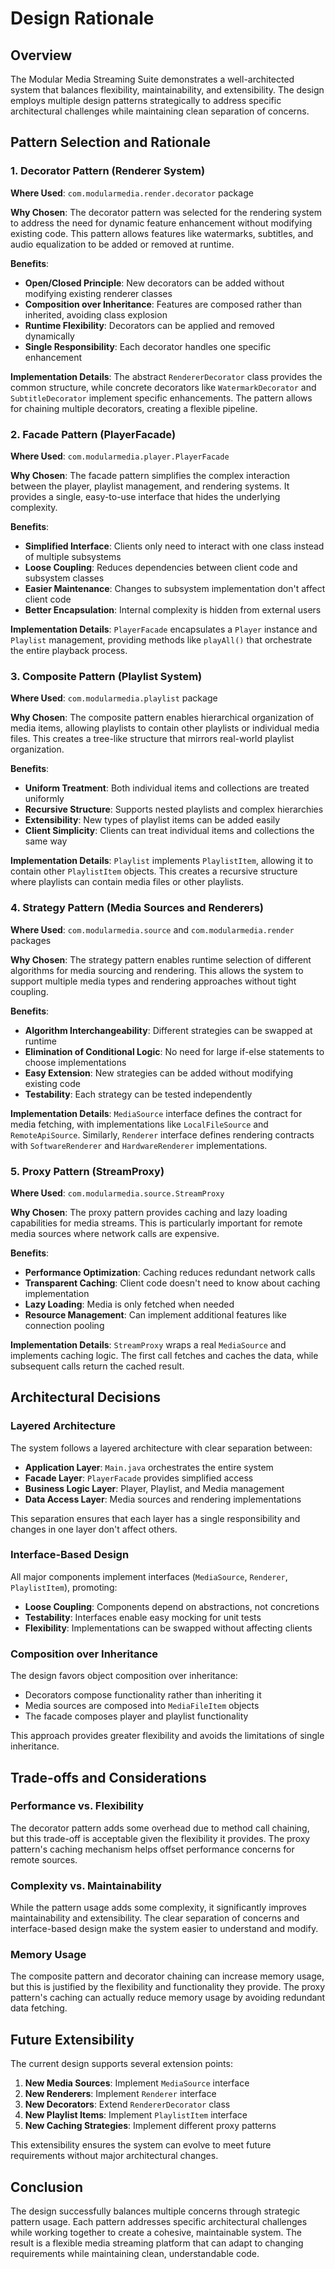 # Design Rationale

## Overview

The Modular Media Streaming Suite demonstrates a well-architected system that balances flexibility, maintainability, and extensibility. The design employs multiple design patterns strategically to address specific architectural challenges while maintaining clean separation of concerns.

## Pattern Selection and Rationale

### 1. Decorator Pattern (Renderer System)

**Where Used**: `com.modularmedia.render.decorator` package

**Why Chosen**: The decorator pattern was selected for the rendering system to address the need for dynamic feature enhancement without modifying existing code. This pattern allows features like watermarks, subtitles, and audio equalization to be added or removed at runtime.

**Benefits**:
- **Open/Closed Principle**: New decorators can be added without modifying existing renderer classes
- **Composition over Inheritance**: Features are composed rather than inherited, avoiding class explosion
- **Runtime Flexibility**: Decorators can be applied and removed dynamically
- **Single Responsibility**: Each decorator handles one specific enhancement

**Implementation Details**: The abstract `RendererDecorator` class provides the common structure, while concrete decorators like `WatermarkDecorator` and `SubtitleDecorator` implement specific enhancements. The pattern allows for chaining multiple decorators, creating a flexible pipeline.

### 2. Facade Pattern (PlayerFacade)

**Where Used**: `com.modularmedia.player.PlayerFacade`

**Why Chosen**: The facade pattern simplifies the complex interaction between the player, playlist management, and rendering systems. It provides a single, easy-to-use interface that hides the underlying complexity.

**Benefits**:
- **Simplified Interface**: Clients only need to interact with one class instead of multiple subsystems
- **Loose Coupling**: Reduces dependencies between client code and subsystem classes
- **Easier Maintenance**: Changes to subsystem implementation don't affect client code
- **Better Encapsulation**: Internal complexity is hidden from external users

**Implementation Details**: `PlayerFacade` encapsulates a `Player` instance and `Playlist` management, providing methods like `playAll()` that orchestrate the entire playback process.

### 3. Composite Pattern (Playlist System)

**Where Used**: `com.modularmedia.playlist` package

**Why Chosen**: The composite pattern enables hierarchical organization of media items, allowing playlists to contain other playlists or individual media files. This creates a tree-like structure that mirrors real-world playlist organization.

**Benefits**:
- **Uniform Treatment**: Both individual items and collections are treated uniformly
- **Recursive Structure**: Supports nested playlists and complex hierarchies
- **Extensibility**: New types of playlist items can be added easily
- **Client Simplicity**: Clients can treat individual items and collections the same way

**Implementation Details**: `Playlist` implements `PlaylistItem`, allowing it to contain other `PlaylistItem` objects. This creates a recursive structure where playlists can contain media files or other playlists.

### 4. Strategy Pattern (Media Sources and Renderers)

**Where Used**: `com.modularmedia.source` and `com.modularmedia.render` packages

**Why Chosen**: The strategy pattern enables runtime selection of different algorithms for media sourcing and rendering. This allows the system to support multiple media types and rendering approaches without tight coupling.

**Benefits**:
- **Algorithm Interchangeability**: Different strategies can be swapped at runtime
- **Elimination of Conditional Logic**: No need for large if-else statements to choose implementations
- **Easy Extension**: New strategies can be added without modifying existing code
- **Testability**: Each strategy can be tested independently

**Implementation Details**: `MediaSource` interface defines the contract for media fetching, with implementations like `LocalFileSource` and `RemoteApiSource`. Similarly, `Renderer` interface defines rendering contracts with `SoftwareRenderer` and `HardwareRenderer` implementations.

### 5. Proxy Pattern (StreamProxy)

**Where Used**: `com.modularmedia.source.StreamProxy`

**Why Chosen**: The proxy pattern provides caching and lazy loading capabilities for media streams. This is particularly important for remote media sources where network calls are expensive.

**Benefits**:
- **Performance Optimization**: Caching reduces redundant network calls
- **Transparent Caching**: Client code doesn't need to know about caching implementation
- **Lazy Loading**: Media is only fetched when needed
- **Resource Management**: Can implement additional features like connection pooling

**Implementation Details**: `StreamProxy` wraps a real `MediaSource` and implements caching logic. The first call fetches and caches the data, while subsequent calls return the cached result.

## Architectural Decisions

### Layered Architecture

The system follows a layered architecture with clear separation between:
- **Application Layer**: `Main.java` orchestrates the entire system
- **Facade Layer**: `PlayerFacade` provides simplified access
- **Business Logic Layer**: Player, Playlist, and Media management
- **Data Access Layer**: Media sources and rendering implementations

This separation ensures that each layer has a single responsibility and changes in one layer don't affect others.

### Interface-Based Design

All major components implement interfaces (`MediaSource`, `Renderer`, `PlaylistItem`), promoting:
- **Loose Coupling**: Components depend on abstractions, not concretions
- **Testability**: Interfaces enable easy mocking for unit tests
- **Flexibility**: Implementations can be swapped without affecting clients

### Composition over Inheritance

The design favors object composition over inheritance:
- Decorators compose functionality rather than inheriting it
- Media sources are composed into `MediaFileItem` objects
- The facade composes player and playlist functionality

This approach provides greater flexibility and avoids the limitations of single inheritance.

## Trade-offs and Considerations

### Performance vs. Flexibility

The decorator pattern adds some overhead due to method call chaining, but this trade-off is acceptable given the flexibility it provides. The proxy pattern's caching mechanism helps offset performance concerns for remote sources.

### Complexity vs. Maintainability

While the pattern usage adds some complexity, it significantly improves maintainability and extensibility. The clear separation of concerns and interface-based design make the system easier to understand and modify.

### Memory Usage

The composite pattern and decorator chaining can increase memory usage, but this is justified by the flexibility and functionality they provide. The proxy pattern's caching can actually reduce memory usage by avoiding redundant data fetching.

## Future Extensibility

The current design supports several extension points:

1. **New Media Sources**: Implement `MediaSource` interface
2. **New Renderers**: Implement `Renderer` interface
3. **New Decorators**: Extend `RendererDecorator` class
4. **New Playlist Items**: Implement `PlaylistItem` interface
5. **New Caching Strategies**: Implement different proxy patterns

This extensibility ensures the system can evolve to meet future requirements without major architectural changes.

## Conclusion

The design successfully balances multiple concerns through strategic pattern usage. Each pattern addresses specific architectural challenges while working together to create a cohesive, maintainable system. The result is a flexible media streaming platform that can adapt to changing requirements while maintaining clean, understandable code.




